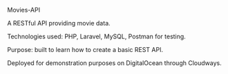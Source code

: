 Movies-API

A RESTful API providing movie data.

Technologies used: PHP, Laravel, MySQL, Postman for testing.

Purpose: built to learn how to create a basic REST API.

Deployed for demonstration purposes on DigitalOcean through Cloudways.

